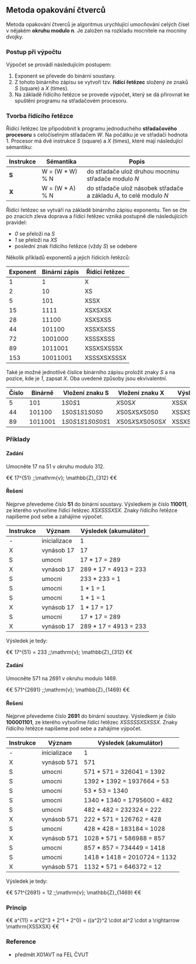 ## Metoda opakování čtverců

Metoda opakování čtverců je algoritmus urychlující umocňování celých čísel v nějakém **okruhu modulo n**. Je založen na rozkladu mocnitele na mocniny dvojky.

### Postup při výpočtu

Výpočet se provádí následujícím postupem:

1. Exponent se převede do binární soustavy.
1. Z tohoto binárního zápisu se vytvoří tzv. **řídící řetězec** složený ze znaků *S* (square) a *X* (times).
1. Na základě řídícího řetězce se provede výpočet, který se dá přirovnat ke spuštění programu na střadačovém procesoru.

### Tvorba řídícího řetězce

Řídící řetězec lze připodobnit k programu jednoduchého **střadačového procesoru** s celočíselným střadačem *W*. Na počátku je ve střadači hodnota 1. Procesor má dvě instrukce *S* (square) a *X* (times), které mají následující sémantiku:

| Instrukce | Sémantika | Popis
|---|---|---
| **S** | W = (W * W) % N | do střadače ulož druhou mocninu střadače modulo *N*
| **X** | W = (W * A) % N | do střadače ulož násobek střadače a základu *A*, to celé modulo *N*

Řídící řetězec se vytváří na základě binárního zápisu exponentu. Ten se čte po znacích zleva doprava a řídící řetězec vzniká postupně dle následujících pravidel:

- *0* se přeloží na *S*
- *1* se přeloží na *XS*
- poslední znak řídícího řetězce (vždy *S*) se odebere

Několik příkladů exponentů a jejich řídících řetězců:

| Exponent | Binární zápis | Řídící řetězec
|---|---|---
| 1 | 1 | X
| 2 | 10 | XS
| 5 | 101 | XSSX
| 15 | 1111 | XSXSXSX
| 28 | 11100 | XSXSXSS
| 44 | 101100 | XSSXSXSS
| 72 | 1001000 | XSSSXSSS
| 89 | 1011001 | XSSXSXSSSX
| 153 | 10011001 | XSSSXSXSSSX

Také je možné jednotlivé číslice binárního zápisu proložit znaky *S* a na pozice, kde je *1*, zapsat *X*. Oba uvedené způsoby jsou ekvivalentní.

| Číslo | Binárně | Vložení znaku S | Vložení znaku X | Výsledek
|---|---|---|---|---
| 5 | 101 | 1*S*0*S*1 | *X*S0S*X* | XSSX
| 44 | 101100 | 1*S*0*S*1*S*1*S*0*S*0 | *X*S0S*X*S*X*S0S0 | XSSXSXSS
| 89 | 1011001 | 1*S*0*S*1*S*1*S*0*S*0*S*1 | *X*S0S*X*S*X*S0S0S*X* | XSSXSXSSSX

### Příklady

#### Zadání

Umocněte 17 na 51 v okruhu modulo 312.

€€ 17^{51} \;\;\mathrm{v}\; \mathbb{Z}_{312} €€

#### Řešení

Nejprve převedeme číslo **51** do binární soustavy. Výsledkem je číslo **110011**, ze kterého vytvoříme řídící řetězec *XSXSSSXSX*. Znaky řídícího řetězce napíšeme pod sebe a zahájíme výpočet.

| Instrukce | Význam | Výsledek (akumulátor)
|---|---|---
| - | inicializace | 1
| X | vynásob 17 | 17
| S | umocni | 17 * 17 = 289
| X | vynásob 17 | 289 * 17 = 4913 = 233
| S | umocni | 233 * 233 = 1
| S | umocni | 1 * 1 = 1
| S | umocni | 1 * 1 = 1
| X | vynásob 17 | 1 * 17 = 17
| S | umocni | 17 * 17 = 289
| X | vynásob 17 | 289 * 17 = 4913 = 233

Výsledek je tedy:

€€ 17^{51} = 233 \;\;\mathrm{v}\; \mathbb{Z}_{312} €€

#### Zadání

Umocněte 571 na 2691 v okruhu modulo 1469.

€€ 571^{2691} \;\;\mathrm{v}\; \mathbb{Z}_{1469} €€

#### Řešení

Nejprve převedeme číslo **2691** do binární soustavy. Výsledkem je číslo **100001101**, ze kterého vytvoříme řídící řetězec *XSSSSSXSXSSX*. Znaky řídícího řetězce napíšeme pod sebe a zahájíme výpočet.

| Instrukce | Význam | Výsledek (akumulátor)
|---|---|---
| - | inicializace | 1
| X | vynásob 571 | 571
| S | umocni | 571 * 571 = 326041 = 1392
| S | umocni | 1392 * 1392 = 1937664 = 53
| S | umocni | 53 * 53 = 1340
| S | umocni | 1340 * 1340 = 1795600 = 482
| S | umocni | 482 * 482 = 232324 = 222
| X | vynásob 571 | 222 * 571 = 126762 = 428
| S | umocni | 428 * 428 = 183184 = 1028
| X | vynásob 571 | 1028 * 571 = 586988 = 857
| S | umocni | 857 * 857 = 734449 = 1418
| S | umocni | 1418 * 1418 = 2010724 = 1132
| X | vynásob 571 | 1132 * 571 = 646372 = 12

Výsledek je tedy:

€€ 571^{2691} = 12 \;\;\mathrm{v}\; \mathbb{Z}_{1469} €€

### Princip

€€ a^{11} = a^{2^3 + 2^1 + 2^0} = ((a^2)^2 \cdot a)^2 \cdot a \rightarrow \mathrm{XSSXSX} €€

### Reference

- předmět X01AVT na FEL ČVUT